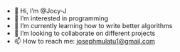 - 👋 Hi, I’m @Jocy-J
- 👀 I’m interested in programming
- 🌱 I’m currently learning how to write better algorithms
- 💞️ I’m looking to collaborate on different projects
- 📫 How to reach me: josephmulatu1@gmail.com

<!---
Jocy-J/Jocy-J is a ✨ special ✨ repository because its `README.md` (this file) appears on your GitHub profile.
You can click the Preview link to take a look at your changes.
--->
